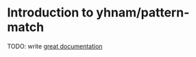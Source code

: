 # Introduction to yhnam/pattern-match

TODO: write [great documentation](http://jacobian.org/writing/what-to-write/)
